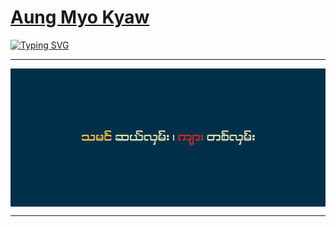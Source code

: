 # [Aung Myo Kyaw](https://www.aungmyokyaw.com)

[![Typing SVG](https://readme-typing-svg.demolab.com?font=Fira+Code&pause=1000&width=435&lines=i+write+code)](https://git.io/typing-svg)

---

<a href="https://aungmyokyaw.com" target="_blank">
 <img src="assets/cover.svg" align="center">
</a>

---
